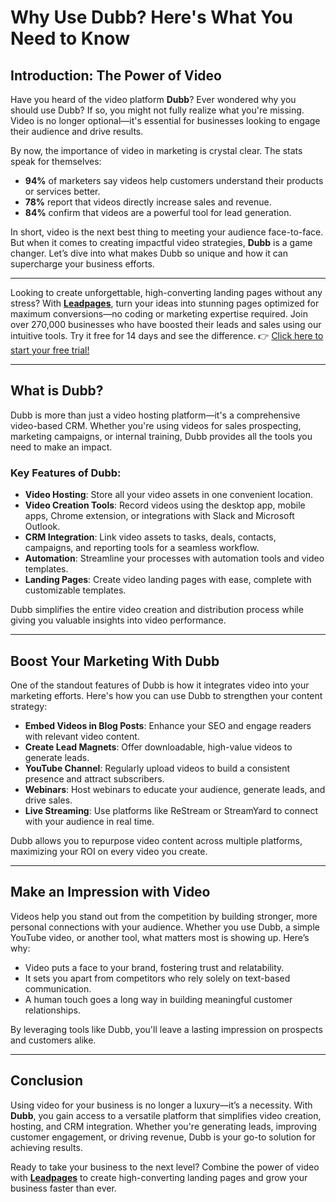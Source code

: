 # Why Use Dubb? Here's What You Need to Know

## Introduction: The Power of Video

Have you heard of the video platform **Dubb**? Ever wondered why you should use Dubb? If so, you might not fully realize what you're missing. Video is no longer optional—it's essential for businesses looking to engage their audience and drive results. 

By now, the importance of video in marketing is crystal clear. The stats speak for themselves: 

- **94%** of marketers say videos help customers understand their products or services better.
- **78%** report that videos directly increase sales and revenue.
- **84%** confirm that videos are a powerful tool for lead generation.

In short, video is the next best thing to meeting your audience face-to-face. But when it comes to creating impactful video strategies, **Dubb** is a game changer. Let’s dive into what makes Dubb so unique and how it can supercharge your business efforts.

---

Looking to create unforgettable, high-converting landing pages without any stress? With **[Leadpages](https://bit.ly/LEadPages)**, turn your ideas into stunning pages optimized for maximum conversions—no coding or marketing expertise required. Join over 270,000 businesses who have boosted their leads and sales using our intuitive tools. Try it free for 14 days and see the difference. 👉 [Click here to start your free trial!](https://bit.ly/LEadPages)

---

## What is Dubb?

Dubb is more than just a video hosting platform—it's a comprehensive video-based CRM. Whether you're using videos for sales prospecting, marketing campaigns, or internal training, Dubb provides all the tools you need to make an impact. 

### Key Features of Dubb:
- **Video Hosting**: Store all your video assets in one convenient location.
- **Video Creation Tools**: Record videos using the desktop app, mobile apps, Chrome extension, or integrations with Slack and Microsoft Outlook.
- **CRM Integration**: Link video assets to tasks, deals, contacts, campaigns, and reporting tools for a seamless workflow.
- **Automation**: Streamline your processes with automation tools and video templates.
- **Landing Pages**: Create video landing pages with ease, complete with customizable templates.

Dubb simplifies the entire video creation and distribution process while giving you valuable insights into video performance.

---

## Boost Your Marketing With Dubb

One of the standout features of Dubb is how it integrates video into your marketing efforts. Here's how you can use Dubb to strengthen your content strategy:

- **Embed Videos in Blog Posts**: Enhance your SEO and engage readers with relevant video content.
- **Create Lead Magnets**: Offer downloadable, high-value videos to generate leads.
- **YouTube Channel**: Regularly upload videos to build a consistent presence and attract subscribers.
- **Webinars**: Host webinars to educate your audience, generate leads, and drive sales.
- **Live Streaming**: Use platforms like ReStream or StreamYard to connect with your audience in real time.

Dubb allows you to repurpose video content across multiple platforms, maximizing your ROI on every video you create.

---

## Make an Impression with Video

Videos help you stand out from the competition by building stronger, more personal connections with your audience. Whether you use Dubb, a simple YouTube video, or another tool, what matters most is showing up. Here’s why:

- Video puts a face to your brand, fostering trust and relatability.
- It sets you apart from competitors who rely solely on text-based communication.
- A human touch goes a long way in building meaningful customer relationships.

By leveraging tools like Dubb, you'll leave a lasting impression on prospects and customers alike.

---

## Conclusion

Using video for your business is no longer a luxury—it’s a necessity. With **Dubb**, you gain access to a versatile platform that simplifies video creation, hosting, and CRM integration. Whether you're generating leads, improving customer engagement, or driving revenue, Dubb is your go-to solution for achieving results.

Ready to take your business to the next level? Combine the power of video with **[Leadpages](https://bit.ly/LEadPages)** to create high-converting landing pages and grow your business faster than ever.

